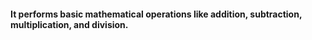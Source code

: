 <html>
<head></head>
<body>
  <h4>
It performs basic mathematical operations like addition, subtraction, multiplication, and division.</h4>
</body>
</html>
